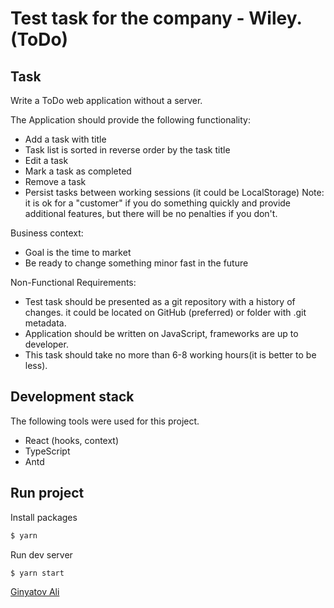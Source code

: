 # Test task for the company - Wiley. (ToDo)

## Task

Write a ToDo web application without a server.

The Application should provide the following functionality:

- Add a task with title
- Task list is sorted in reverse order by the task title
- Edit a task
- Mark a task as completed
- Remove a task
- Persist tasks between working sessions (it could be LocalStorage)
  Note: it is ok for a "customer" if you do something quickly and provide additional features, but there will be no penalties if you don't.

Business context:

- Goal is the time to market
- Be ready to change something minor fast in the future

Non-Functional Requirements:

- Test task should be presented as a git repository with a history of changes. it could be located on GitHub (preferred) or folder with .git metadata.
- Application should be written on JavaScript, frameworks are up to developer.
- This task should take no more than 6-8 working hours(it is better to be less).

## Development stack

The following tools were used for this project.

- React (hooks, context)
- TypeScript
- Antd

## Run project

Install packages

```sh
$ yarn
```

Run dev server

```sh
$ yarn start
```

[Ginyatov Ali](https://hh.ru/resume/a77d901cff03e20b740039ed1f676265564851)
